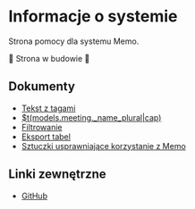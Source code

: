 # Informacje o systemie

Strona pomocy dla systemu Memo.

🚧 Strona w budowie 🚧

## Dokumenty

- [Tekst z tagami](rich-text)
- [$t(models.meeting._name_plural|cap)](meetings)
- [Filtrowanie](filtering)
- [Eksport tabel](table-export)
- [Sztuczki usprawniające korzystanie z Memo](tricks)

## Linki zewnętrzne

- [GitHub](https://github.com/mblajek/Memo)
